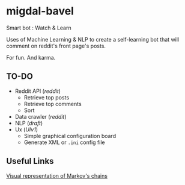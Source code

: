migdal-bavel
============

Smart bot : Watch &amp; Learn


Uses of Machine Learning & NLP to create a self-learning bot that will comment on reddit's front page's posts.

For fun. And karma.


TO-DO
---------

* Reddit API (_reddit_)
    * Retrieve top posts
    * Retrieve top comments
    * Sort
* Data crawler (_reddit_)
* NLP (_draft_)
* Ux (_UIv1_)
    * Simple graphical configuration board
    * Generate XML or `.ini` config file

Useful Links
-------------

[Visual representation of Markov's chains](http://setosa.io/blog/2014/07/26/markov-chains/index.html)
